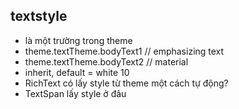 ## textstyle
- là một trường trong theme
- theme.textTheme.bodyText1 // emphasizing text
- theme.textTheme.bodyText2 // material
- inherit, default = white 10
- RichText có lấy style từ theme một cách tự động?
- TextSpan lấy style ở đâu